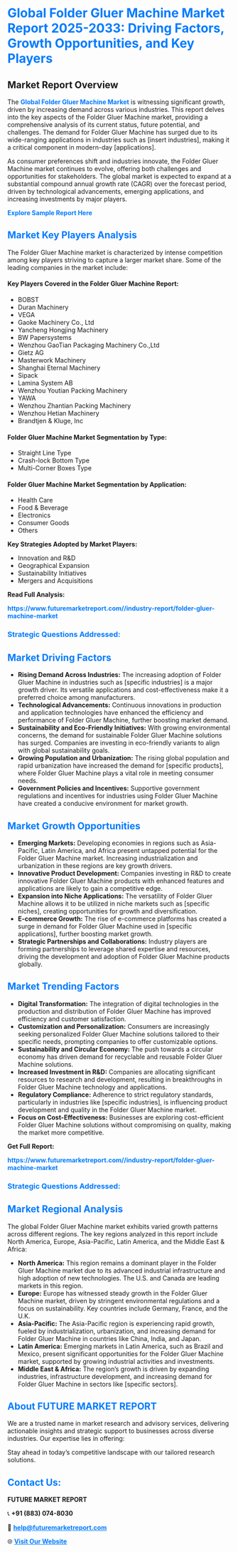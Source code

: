 <h1 style="color: #007BFF;">Global Folder Gluer Machine Market Report 2025-2033: Driving Factors, Growth Opportunities, and Key Players</h1>

<section id="overview">
<h2>Market Report Overview</h2>
<p>The <a href="https://www.futuremarketreport.com//industry-report/folder-gluer-machine-market" style="color: #007BFF; text-decoration: none;"><strong>Global Folder Gluer Machine Market</strong></a> is witnessing significant growth, driven by increasing demand across various industries. This report delves into the key aspects of the Folder Gluer Machine market, providing a comprehensive analysis of its current status, future potential, and challenges. The demand for Folder Gluer Machine has surged due to its wide-ranging applications in industries such as [insert industries], making it a critical component in modern-day [applications].</p>
<p>As consumer preferences shift and industries innovate, the Folder Gluer Machine market continues to evolve, offering both challenges and opportunities for stakeholders. The global market is expected to expand at a substantial compound annual growth rate (CAGR) over the forecast period, driven by technological advancements, emerging applications, and increasing investments by major players.</p>
</section>

<section id="overview">
<p><a href="https://www.futuremarketreport.com//request-sample/reportId=58906" style="color: #007BFF; text-decoration: none;"><strong>Explore Sample Report Here</strong></a></p>
</section>

<section id="key-players">
<h2 style="color: #007BFF;">Market Key Players Analysis</h2>
<p>The Folder Gluer Machine market is characterized by intense competition among key players striving to capture a larger market share. Some of the leading companies in the market include:</p>
<h4>Key Players Covered in the Folder Gluer Machine Report:</h4>
<ul><li>BOBST</li><li>Duran Machinery</li><li>VEGA</li><li>Gaoke Machinery Co., Ltd</li><li>Yancheng Hongjing Machinery</li><li>BW Papersystems</li><li>Wenzhou GaoTian Packaging Machinery Co.,Ltd</li><li>Gietz AG</li><li>Masterwork Machinery</li><li>Shanghai Eternal Machinery</li><li>Sipack</li><li>Lamina System AB</li><li>Wenzhou Youtian Packing Machinery</li><li>YAWA</li><li>Wenzhou Zhantian Packing Machinery</li><li>Wenzhou Hetian Machinery</li><li>Brandtjen &amp; Kluge, Inc</li></ul>
<h4>Folder Gluer Machine Market Segmentation by Type:</h4>
<ul><li>Straight Line Type</li><li>Crash-lock Bottom Type</li><li>Multi-Corner Boxes Type</li></ul>

<h4>Folder Gluer Machine Market Segmentation by Application:</h4>
<ul><li>Health Care</li><li>Food &amp; Beverage</li><li>Electronics</li><li>Consumer Goods</li><li>Others</li></ul>
<p><strong>Key Strategies Adopted by Market Players:</strong></p>
<ul>
<li>Innovation and R&D</li>
<li>Geographical Expansion</li>
<li>Sustainability Initiatives</li>
<li>Mergers and Acquisitions</li>
</ul>
</section>

<section>
<p><strong>Read Full Analysis: </strong></p><a href="https://www.futuremarketreport.com//industry-report/folder-gluer-machine-market" style="color: #007BFF; text-decoration: none;"><strong>https://www.futuremarketreport.com//industry-report/folder-gluer-machine-market</strong></a>
<h3 style="color: #007BFF;">Strategic Questions Addressed:</h3>
</section>

<section id="driving-factors">
<h2 style="color: #007BFF;">Market Driving Factors</h2>
<ul>
<li><strong>Rising Demand Across Industries:</strong> The increasing adoption of Folder Gluer Machine in industries such as [specific industries] is a major growth driver. Its versatile applications and cost-effectiveness make it a preferred choice among manufacturers.</li>
<li><strong>Technological Advancements:</strong> Continuous innovations in production and application technologies have enhanced the efficiency and performance of Folder Gluer Machine, further boosting market demand.</li>
<li><strong>Sustainability and Eco-Friendly Initiatives:</strong> With growing environmental concerns, the demand for sustainable Folder Gluer Machine solutions has surged. Companies are investing in eco-friendly variants to align with global sustainability goals.</li>
<li><strong>Growing Population and Urbanization:</strong> The rising global population and rapid urbanization have increased the demand for [specific products], where Folder Gluer Machine plays a vital role in meeting consumer needs.</li>
<li><strong>Government Policies and Incentives:</strong> Supportive government regulations and incentives for industries using Folder Gluer Machine have created a conducive environment for market growth.</li>
</ul>
</section>

<section id="growth-opportunities">
<h2 style="color: #007BFF;">Market Growth Opportunities</h2>
<ul>
<li><strong>Emerging Markets:</strong> Developing economies in regions such as Asia-Pacific, Latin America, and Africa present untapped potential for the Folder Gluer Machine market. Increasing industrialization and urbanization in these regions are key growth drivers.</li>
<li><strong>Innovative Product Development:</strong> Companies investing in R&D to create innovative Folder Gluer Machine products with enhanced features and applications are likely to gain a competitive edge.</li>
<li><strong>Expansion into Niche Applications:</strong> The versatility of Folder Gluer Machine allows it to be utilized in niche markets such as [specific niches], creating opportunities for growth and diversification.</li>
<li><strong>E-commerce Growth:</strong> The rise of e-commerce platforms has created a surge in demand for Folder Gluer Machine used in [specific applications], further boosting market growth.</li>
<li><strong>Strategic Partnerships and Collaborations:</strong> Industry players are forming partnerships to leverage shared expertise and resources, driving the development and adoption of Folder Gluer Machine products globally.</li>
</ul>
</section>

<section id="trending-factors">
<h2 style="color: #007BFF;">Market Trending Factors</h2>
<ul>
<li><strong>Digital Transformation:</strong> The integration of digital technologies in the production and distribution of Folder Gluer Machine has improved efficiency and customer satisfaction.</li>
<li><strong>Customization and Personalization:</strong> Consumers are increasingly seeking personalized Folder Gluer Machine solutions tailored to their specific needs, prompting companies to offer customizable options.</li>
<li><strong>Sustainability and Circular Economy:</strong> The push towards a circular economy has driven demand for recyclable and reusable Folder Gluer Machine solutions.</li>
<li><strong>Increased Investment in R&D:</strong> Companies are allocating significant resources to research and development, resulting in breakthroughs in Folder Gluer Machine technology and applications.</li>
<li><strong>Regulatory Compliance:</strong> Adherence to strict regulatory standards, particularly in industries like [specific industries], is influencing product development and quality in the Folder Gluer Machine market.</li>
<li><strong>Focus on Cost-Effectiveness:</strong> Businesses are exploring cost-efficient Folder Gluer Machine solutions without compromising on quality, making the market more competitive.</li>
</ul>
</section>

<section>
<p><strong>Get Full Report: </strong></p><a href="https://www.futuremarketreport.com//industry-report/folder-gluer-machine-market" style="color: #007BFF; text-decoration: none;"><strong>https://www.futuremarketreport.com//industry-report/folder-gluer-machine-market</strong></a>
<h3 style="color: #007BFF;">Strategic Questions Addressed:</h3>
</section>


<section id="regional-analysis">
<h2 style="color: #007BFF;">Market Regional Analysis</h2>
<p>The global Folder Gluer Machine market exhibits varied growth patterns across different regions. The key regions analyzed in this report include North America, Europe, Asia-Pacific, Latin America, and the Middle East & Africa:</p>
<ul>
<li><strong>North America:</strong> This region remains a dominant player in the Folder Gluer Machine market due to its advanced industrial infrastructure and high adoption of new technologies. The U.S. and Canada are leading markets in this region.</li>
<li><strong>Europe:</strong> Europe has witnessed steady growth in the Folder Gluer Machine market, driven by stringent environmental regulations and a focus on sustainability. Key countries include Germany, France, and the U.K.</li>
<li><strong>Asia-Pacific:</strong> The Asia-Pacific region is experiencing rapid growth, fueled by industrialization, urbanization, and increasing demand for Folder Gluer Machine in countries like China, India, and Japan.</li>
<li><strong>Latin America:</strong> Emerging markets in Latin America, such as Brazil and Mexico, present significant opportunities for the Folder Gluer Machine market, supported by growing industrial activities and investments.</li>
<li><strong>Middle East & Africa:</strong> The region’s growth is driven by expanding industries, infrastructure development, and increasing demand for Folder Gluer Machine in sectors like [specific sectors].</li>
</ul>
</section>

<footer>
<h2 style="color: #007BFF;">About FUTURE MARKET REPORT</h2>
<p>We are a trusted name in market research and advisory services, delivering actionable insights and strategic support to businesses across diverse industries. Our expertise lies in offering:</p>

<p>Stay ahead in today’s competitive landscape with our tailored research solutions.</p>

<h2 style="color: #007BFF;">Contact Us:</h2>
<p><strong>FUTURE MARKET REPORT</strong></p>
<p>📞 <strong>+91 (883) 074-8030</strong></p>
<p>📧 <strong><a href="mailto:help@futuremarketreport.com" style="color: #007BFF;">help@futuremarketreport.com</a></strong></p>
<p>🌐 <strong><a href="https://www.futuremarketreport.com/" style="color: #007BFF;">Visit Our Website</a></strong></p>
</footer>